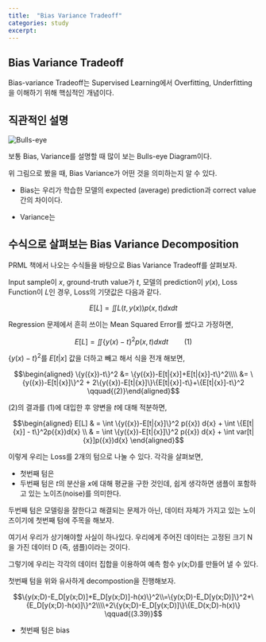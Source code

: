 ```yaml
---
title:  "Bias Variance Tradeoff"
categories: study
excerpt: 
---
```

## Bias Variance Tradeoff

Bias-variance Tradeoff는 Supervised Learning에서 Overfitting, Underfitting을 이해하기 위해 핵심적인 개념이다.

## 직관적인 설명

![Bulls-eye](https://www.researchgate.net/profile/Junhua-Ding/publication/318432363/figure/fig3/AS:667604972761097@1536180837464/Visualizing-bias-and-variance-tradeoff-using-a-bulls-eye-diagram.ppm)

보통 Bias, Variance를 설명할 때 많이 보는 Bulls-eye Diagram이다.

위 그림으로 봤을 때, Bias Variance가 어떤 것을 의미하는지 알 수 있다.

- Bias는 우리가 학습한 모델의 expected (average) prediction과 correct value간의 차이이다.  

- Variance는 


## 수식으로 살펴보는 Bias Variance Decomposition

PRML 책에서 나오는 수식들을 바탕으로 Bias Variance Tradeoff를 살펴보자.

Input sample이 $x$, ground-truth value가 $t$, 모델의 prediction이 $y(x)$, Loss Function이 $L$인 경우, Loss의 기댓값은 다음과 같다.

$$E[L] = \iint L(t, y(x))p(x, t)dxdt$$

Regression 문제에서 흔히 쓰이는 Mean Squared Error를 썼다고 가정하면,

$$E[L] = \iint \{y(x)-t\}^2p(x, t)dxdt \qquad{(1)}$$

$\{y(x)-t\}^2$를 $E[t|x]$ 값을 더하고 빼고 해서 식을 전개 해보면, 

$$\begin{aligned} \{y({x})-t\}^2 &= \{y({x})-E[t|{x}]+E[t|{x}]-t\}^2\\\\
&= \{y({x})-E[t|{x}]\}^2 + 2\{y({x})-E[t|{x}]\}\{E[t|{x}]-t\}+\{E[t|{x}]-t\}^2 \qquad{(2)}\end{aligned}$$

$(2)$의 결과를 $(1)$에 대입한 후 양변을 $t$에 대해 적분하면, 

$$\begin{aligned} E[L] & = \int \{y({x})-E[t|{x}]\}^2 p({x}) d{x} + \int \{E[t|{x}] - t\}^2p({x})d{x} \\
& = \int \{y({x})-E[t|{x}]\}^2 p({x}) d{x} + \int var[t|{x}]p({x})d{x}  \end{aligned}$$

이렇게 우리는 Loss를 2개의 텀으로 나눌 수 있다. 각각을 살펴보면,

- 첫번째 텀은 
- 두번째 텀은 $t$의 분산을 $x$에 대해 평균을 구한 것인데, 쉽게 생각하면 샘플이 포함하고 있는 노이즈(noise)를 의미한다.

두번째 텀은 모델링을 잘한다고 해결되는 문제가 아닌, 데이터 자체가 가지고 있는 노이즈이기에 첫번째 텀에 주목을 해보자.

여기서 우리가 상기해야할 사실이 하나있다. 우리에게 주어진 데이터는 고정된 크기 N을 가진 데이터 D (즉, 샘플)이라는 것이다.

그렇기에 우리는 각각의 데이터 집합을 이용하여 예측 함수 y(x;D)를 만들어 낼 수 있다.



첫번째 텀을 위와 유사하게 decompostion을 진행해보자.

$$\{y(x;D)-E_D[y(x;D)]+E_D[y(x;D)]-h(x)\}^2\\=\{y(x;D)-E_D[y(x;D)]\}^2+\{E_D[y(x;D)-h(x)]\}^2\\\\+2\{y(x;D)-E_D[y(x;D)]\}\{E_D(x;D)-h(x)\} \qquad{(3.39)}$$

- 첫번째 텀은 bias 
